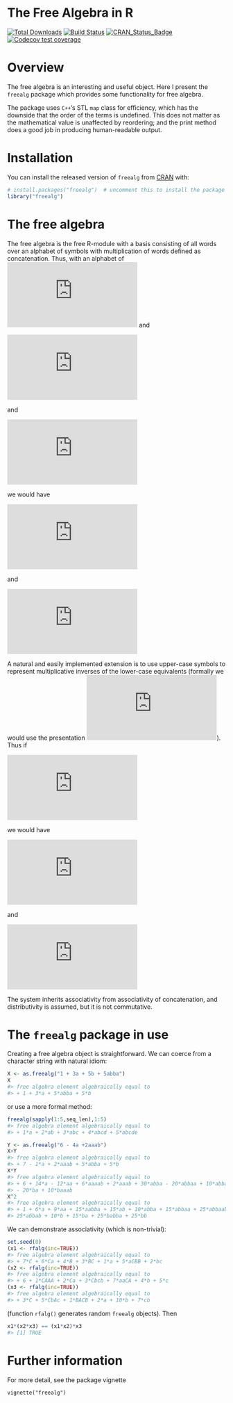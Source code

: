 The Free Algebra in R
================

<!-- README.md is generated from README.Rmd. Please edit that file -->
<!-- badges: start -->

[![Total
Downloads](https://cranlogs.r-pkg.org/badges/grand-total/freealg)](https://CRAN.R-project.org/package=freealg)
[![Build
Status](https://travis-ci.org/RobinHankin/freealg.svg?branch=master)](https://travis-ci.org/RobinHankin/freealg)
[![CRAN\_Status\_Badge](https://www.r-pkg.org/badges/version/freealg)](https://cran.r-project.org/package=freealg)
[![Codecov test
coverage](https://codecov.io/gh/RobinHankin/freealg/branch/master/graph/badge.svg)](https://codecov.io/gh/RobinHankin/freealg/branch/master)
<!-- badges: end -->

# Overview

The free algebra is an interesting and useful object. Here I present the
`freealg` package which provides some functionality for free algebra.

The package uses `C++`’s STL `map` class for efficiency, which has the
downside that the order of the terms is undefined. This does not matter
as the mathematical value is unaffected by reordering; and the print
method does a good job in producing human-readable output.

# Installation

You can install the released version of `freealg` from
[CRAN](https://CRAN.R-project.org) with:

``` r
# install.packages("freealg")  # uncomment this to install the package
library("freealg")
```

# The free algebra

The free algebra is the free R-module with a basis consisting of all
words over an alphabet of symbols with multiplication of words defined
as concatenation. Thus, with an alphabet of
![\\{x,y,z\\}](https://latex.codecogs.com/png.latex?%5C%7Bx%2Cy%2Cz%5C%7D "\{x,y,z\}")
and

![
A=\\alpha x^2yx + \\beta zy
](https://latex.codecogs.com/png.latex?%0AA%3D%5Calpha%20x%5E2yx%20%2B%20%5Cbeta%20zy%0A "
A=\alpha x^2yx + \beta zy
")

and

![
B=\\gamma z + \\delta y^4
](https://latex.codecogs.com/png.latex?%0AB%3D%5Cgamma%20z%20%2B%20%5Cdelta%20y%5E4%0A "
B=\gamma z + \delta y^4
")

we would have

![
AB=\\left(\\alpha x^2yx+\\beta zy\\right)\\left(\\gamma z+\\delta y^4\\right)=\\alpha\\gamma x^2yxz+\\alpha\\delta x^2yxy^4+\\beta\\gamma zyz+\\beta\\delta zy^5
](https://latex.codecogs.com/png.latex?%0AAB%3D%5Cleft%28%5Calpha%20x%5E2yx%2B%5Cbeta%20zy%5Cright%29%5Cleft%28%5Cgamma%20z%2B%5Cdelta%20y%5E4%5Cright%29%3D%5Calpha%5Cgamma%20x%5E2yxz%2B%5Calpha%5Cdelta%20x%5E2yxy%5E4%2B%5Cbeta%5Cgamma%20zyz%2B%5Cbeta%5Cdelta%20zy%5E5%0A "
AB=\left(\alpha x^2yx+\beta zy\right)\left(\gamma z+\delta y^4\right)=\alpha\gamma x^2yxz+\alpha\delta x^2yxy^4+\beta\gamma zyz+\beta\delta zy^5
")

and

![
BA=\\left(\\gamma z+\\delta y^4\\right)\\left(\\alpha x^2yx+\\beta zy\\right)=\\alpha\\gamma zx^2yx + \\alpha\\delta y^4 x^2yx + \\beta\\gamma z^2y + \\beta\\delta y^4zy.
](https://latex.codecogs.com/png.latex?%0ABA%3D%5Cleft%28%5Cgamma%20z%2B%5Cdelta%20y%5E4%5Cright%29%5Cleft%28%5Calpha%20x%5E2yx%2B%5Cbeta%20zy%5Cright%29%3D%5Calpha%5Cgamma%20zx%5E2yx%20%2B%20%5Calpha%5Cdelta%20y%5E4%20x%5E2yx%20%2B%20%5Cbeta%5Cgamma%20z%5E2y%20%2B%20%5Cbeta%5Cdelta%20y%5E4zy.%0A "
BA=\left(\gamma z+\delta y^4\right)\left(\alpha x^2yx+\beta zy\right)=\alpha\gamma zx^2yx + \alpha\delta y^4 x^2yx + \beta\gamma z^2y + \beta\delta y^4zy.
")

A natural and easily implemented extension is to use upper-case symbols
to represent multiplicative inverses of the lower-case equivalents
(formally we would use the presentation
![xX=1](https://latex.codecogs.com/png.latex?xX%3D1 "xX=1")). Thus if

![
C=\\epsilon\\left(x^{-1}\\right)^2=\\epsilon X^2](https://latex.codecogs.com/png.latex?%0AC%3D%5Cepsilon%5Cleft%28x%5E%7B-1%7D%5Cright%29%5E2%3D%5Cepsilon%20X%5E2 "
C=\epsilon\left(x^{-1}\right)^2=\epsilon X^2")

we would have

![
AC=\\left(\\alpha x^2yx+\\beta zy\\right)\\epsilon X^2=
\\alpha\\epsilon x^2yX + \\beta\\epsilon zyX^2
](https://latex.codecogs.com/png.latex?%0AAC%3D%5Cleft%28%5Calpha%20x%5E2yx%2B%5Cbeta%20zy%5Cright%29%5Cepsilon%20X%5E2%3D%0A%5Calpha%5Cepsilon%20x%5E2yX%20%2B%20%5Cbeta%5Cepsilon%20zyX%5E2%0A "
AC=\left(\alpha x^2yx+\beta zy\right)\epsilon X^2=
\alpha\epsilon x^2yX + \beta\epsilon zyX^2
")

and

![
CA=\\epsilon X^2\\left(\\alpha x^2yx+\\beta zy\\right)=
\\alpha\\epsilon yx + \\beta\\epsilon X^2zy.
](https://latex.codecogs.com/png.latex?%0ACA%3D%5Cepsilon%20X%5E2%5Cleft%28%5Calpha%20x%5E2yx%2B%5Cbeta%20zy%5Cright%29%3D%0A%5Calpha%5Cepsilon%20yx%20%2B%20%5Cbeta%5Cepsilon%20X%5E2zy.%0A "
CA=\epsilon X^2\left(\alpha x^2yx+\beta zy\right)=
\alpha\epsilon yx + \beta\epsilon X^2zy.
")

The system inherits associativity from associativity of concatenation,
and distributivity is assumed, but it is not commutative.

# The `freealg` package in use

Creating a free algebra object is straightforward. We can coerce from a
character string with natural idiom:

``` r
X <- as.freealg("1 + 3a + 5b + 5abba")
X
#> free algebra element algebraically equal to
#> + 1 + 3*a + 5*abba + 5*b
```

or use a more formal method:

``` r
freealg(sapply(1:5,seq_len),1:5)
#> free algebra element algebraically equal to
#> + 1*a + 2*ab + 3*abc + 4*abcd + 5*abcde
```

``` r
Y <- as.freealg("6 - 4a +2aaab")
X+Y
#> free algebra element algebraically equal to
#> + 7 - 1*a + 2*aaab + 5*abba + 5*b
X*Y
#> free algebra element algebraically equal to
#> + 6 + 14*a - 12*aa + 6*aaaab + 2*aaab + 30*abba - 20*abbaa + 10*abbaaaab + 30*b
#> - 20*ba + 10*baaab
X^2
#> free algebra element algebraically equal to
#> + 1 + 6*a + 9*aa + 15*aabba + 15*ab + 10*abba + 15*abbaa + 25*abbaabba +
#> 25*abbab + 10*b + 15*ba + 25*babba + 25*bb
```

We can demonstrate associativity (which is non-trivial):

``` r
set.seed(0)
(x1 <- rfalg(inc=TRUE))
#> free algebra element algebraically equal to
#> + 7*C + 6*Ca + 4*B + 3*BC + 1*a + 5*aCBB + 2*bc
(x2 <- rfalg(inc=TRUE))
#> free algebra element algebraically equal to
#> + 6 + 1*CAAA + 2*Ca + 3*Cbcb + 7*aaCA + 4*b + 5*c
(x3 <- rfalg(inc=TRUE))
#> free algebra element algebraically equal to
#> + 3*C + 5*CbAc + 1*BACB + 2*a + 10*b + 7*cb
```

(function `rfalg()` generates random `freealg` objects). Then

``` r
x1*(x2*x3) == (x1*x2)*x3
#> [1] TRUE
```

# Further information

For more detail, see the package vignette

`vignette("freealg")`
